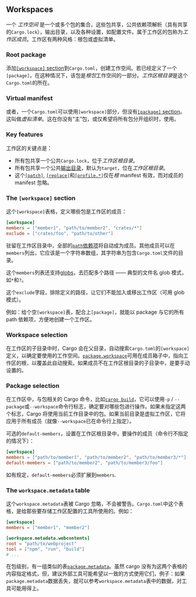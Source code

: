 ## Workspaces

一个 _工作空间_ 是一个或多个包的集合，这些包共享，公共依赖项解析（具有共享的`Cargo.lock`），输出目录，以及各种设置，如配置文件。属于工作区的包称为*工作区成员*。工作区有两种风格：根包或虚拟清单。

### Root package

添加[`[workspace]` section](#the-workspace-section)到`Cargo.toml`，创建工作空间。若已经定义了一个`[package]`，在这种情况下，该包是*根包*工作空间的一部分。*工作区根目录*是这个`Cargo.toml`的所在。

### Virtual manifest

或者，一个`Cargo.toml`可以使用`[workspace]`部分，但没有[`[package]` section][package]。这叫做*虚拟清单*。这在你没有“主”包，或仅希望将所有包分开组织时，使用。

### Key features

工作区的关键点是：

- 所有包共享一个公共`Cargo.lock`，位于*工作区根目录*。
- 所有包共享一个公共[输出目录][output directory]，默认为`target`，位在*工作区根目录*。
- 这个[`[patch]`][patch], [`[replace]`][replace]和[`[profile.*]`][profiles]仅在*根* manifest 有效，而对成员的 manifest 忽略。

### The `[workspace]` section

这个`[workspace]`表格，定义哪些包是工作区的成员：

```toml
[workspace]
members = ["member1", "path/to/member2", "crates/*"]
exclude = ["crates/foo", "path/to/other"]
```

驻留在工作区目录中，全部的[`path`依赖项][`path` dependencies]将自动成为成员。其他成员可以在`members`列出，它应该是一个字符串数组，其字符串为包含`Cargo.toml`文件的目录。

这个`members`列表还支持[globs]，去匹配多个路径 —— 典型的文件名 glob 模式，如`*`和`?`。

这个`exclude`字段，排除定义的路径，让它们不能加入或移出工作区（可用 glob 模式）。

例如：给个空`[workspace]`表，配合上`[package]`，就能以 package 与它的所有 path 依赖项，方便地创建一个工作区。

### Workspace selection

在工作区的子目录中时，Cargo 会在父目录，自动搜索`Cargo.toml`的`[workspace]`定义，以确定要使用的工作空间。[`package.workspace`]可用在成员箱子中，指向工作区的根，以覆盖此自动搜索。如果成员不在工作区根目录的子目录中，是要手动设置的。

### Package selection

在工作区中，与包相关的 Cargo 命令，比如[`cargo build`]，它可以使用`-p` / `--package`或`--workspace`命令行标志，确定要对哪些包进行操作。如果未指定这两个标志，Cargo 将使用当前工作目录中的包。如果当前目录是虚拟工作区，它将应用于所有成员（就像`--workspace`已在命令行上指定）。

可选的`default-members`，设置在工作区根目录中，要操作的成员（命令行不指定的情况下）：

```toml
[workspace]
members = ["path/to/member1", "path/to/member2", "path/to/member3/*"]
default-members = ["path/to/member2", "path/to/member3/foo"]
```

如有规定，`default-members`必须扩展到`members`.

### The `workspace.metadata` table

这个`workspace.metadata`表被 Cargo 忽略，不会被警告。`Cargo.toml`中这个表格，是给那些要存储工作区配置的工具所使用的。例如：

```toml
[workspace]
members = ["member1", "member2"]

[workspace.metadata.webcontents]
root = "path/to/webproject"
tool = ["npm", "run", "build"]
# ...
```

在包级别，有一组类似的表[`package.metadata`][package-metadata]。虽然 cargo 没有为这两个表格的内容指定格式，但，建议外部工具可能希望以一致的方式使用它们，例子：如果`package.metadata`数据丢失，就可以参考`workspace.metadata`表中的数据，对工具可能用得上。

[package]: manifest.zh.md#the-package-section
[package-metadata]: manifest.zh.md#the-metadata-table
[output directory]: ../guide/build-cache.zh.md
[patch]: overriding-dependencies.zh.md#the-patch-section
[replace]: overriding-dependencies.zh.md#the-replace-section
[profiles]: profiles.zh.md
[`path` dependencies]: specifying-dependencies.zh.md#specifying-path-dependencies
[`package.workspace`]: manifest.zh.md#the-workspace-field
[globs]: https://docs.rs/glob/0.3.0/glob/struct.Pattern.html
[`cargo build`]: ../commands/cargo-build.zh.md
